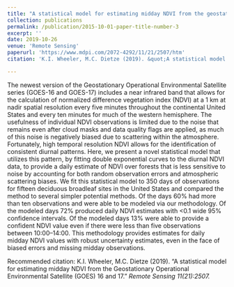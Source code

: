 ```yaml
---
title: "A statistical model for estimating midday NDVI from the geostationary operational environmental satellite (GOES) 16 and 17"
collection: publications
permalink: /publication/2015-10-01-paper-title-number-3
excerpt: ''
date: 2019-10-26
venue: 'Remote Sensing'
paperurl: 'https://www.mdpi.com/2072-4292/11/21/2507/htm'
citation: 'K.I. Wheeler, M.C. Dietze (2019). &quot;A statistical model for estimating midday NDVI from the Geostationary Operational Environmental Satellite (GOES) 16 and 17.&quot; <i>Remote Sensing<i> 11(21):2507.'

---
```

The newest version of the Geostationary Operational Environmental Satellite series (GOES-16 and GOES-17) includes a near infrared band that allows for the calculation of normalized difference vegetation index (NDVI) at a 1 km at nadir spatial resolution every five minutes throughout the continental United States and every ten minutes for much of the western hemisphere. The usefulness of individual NDVI observations is limited due to the noise that remains even after cloud masks and data quality flags are applied, as much of this noise is negatively biased due to scattering within the atmosphere. Fortunately, high temporal resolution NDVI allows for the identification of consistent diurnal patterns. Here, we present a novel statistical model that utilizes this pattern, by fitting double exponential curves to the diurnal NDVI data, to provide a daily estimate of NDVI over forests that is less sensitive to noise by accounting for both random observation errors and atmospheric scattering biases. We fit this statistical model to 350 days of observations for fifteen deciduous broadleaf sites in the United States and compared the method to several simpler potential methods. Of the days 60% had more than ten observations and were able to be modeled via our methodology. Of the modeled days 72% produced daily NDVI estimates with <0.1 wide 95% confidence intervals. Of the modeled days 13% were able to provide a confident NDVI value even if there were less than five observations between 10:00–14:00. This methodology provides estimates for daily midday NDVI values with robust uncertainty estimates, even in the face of biased errors and missing midday observations.

Recommended citation: K.I. Wheeler, M.C. Dietze (2019). “A statistical model for estimating midday NDVI from the Geostationary Operational Environmental Satellite (GOES) 16 and 17.” <i>Remote Sensing<i> 11(21):2507.